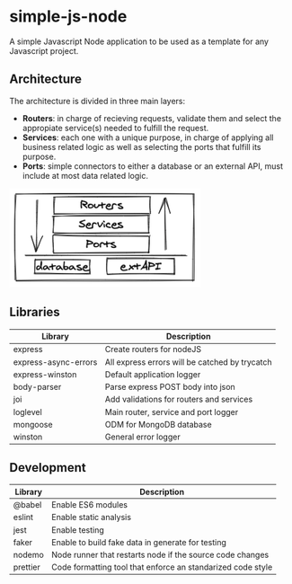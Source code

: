# simple-js-node
A simple Javascript Node application to be used as a template for any Javascript project.
## Architecture
The architecture is divided in three main layers:
- **Routers**: in charge of recieving requests, validate them and select the appropiate service(s) needed to fulfill the request.
- **Services**: each one with a unique purpose, in charge of applying all business related logic as well as selecting the ports that fulfill its purpose.
- **Ports**: simple connectors to either a database or an external API, must include at most data related logic.  

![Architecture](./readme/architecture.png)

## Libraries
Library | Description
------------ | -------------
express | Create routers for nodeJS
express-async-errors  | All express errors will be catched by trycatch  
express-winston | Default application logger 
body-parser | Parse express POST body into json
joi | Add validations for routers and services
loglevel | Main router, service and port logger
mongoose | ODM for MongoDB database
winston | General error logger

## Development

Library | Description
------------ | -------------
@babel | Enable ES6 modules
eslint  | Enable static analysis   
jest | Enable testing 
faker | Enable to build fake data in generate for testing
nodemo | Node runner that restarts node if the source code changes
prettier | Code formatting tool that enforce an standarized code style
